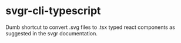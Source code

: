 # svgr-cli-typescript
Dumb shortcut to convert .svg files to .tsx typed react components as suggested in the svgr documentation.
